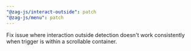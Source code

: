 ```yaml
---
"@zag-js/interact-outside": patch
"@zag-js/menu": patch
---
```


Fix issue where interaction outside detection doesn't work consistently when trigger is within a scrollable container.

